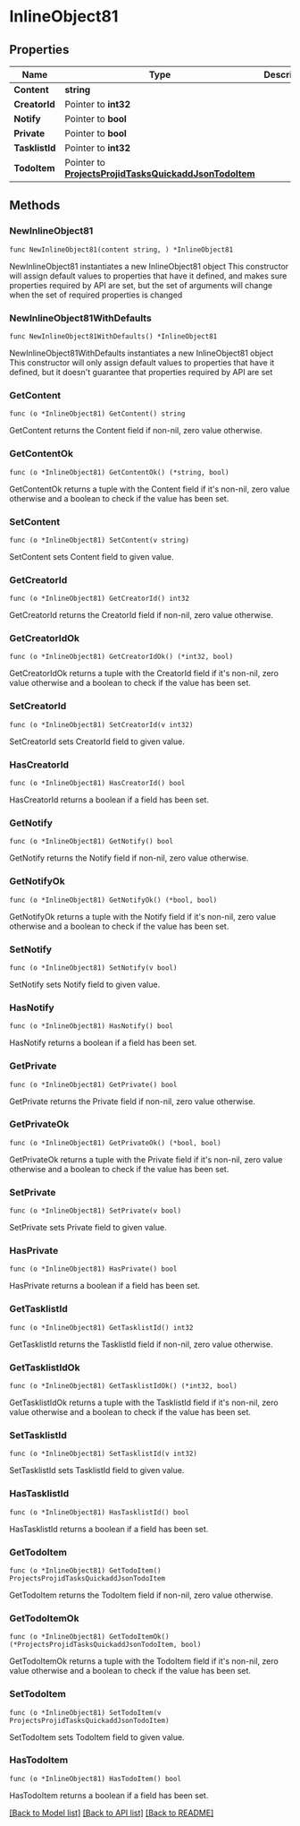 # InlineObject81

## Properties

Name | Type | Description | Notes
------------ | ------------- | ------------- | -------------
**Content** | **string** |  | 
**CreatorId** | Pointer to **int32** |  | [optional] 
**Notify** | Pointer to **bool** |  | [optional] 
**Private** | Pointer to **bool** |  | [optional] 
**TasklistId** | Pointer to **int32** |  | [optional] 
**TodoItem** | Pointer to [**ProjectsProjidTasksQuickaddJsonTodoItem**](ProjectsProjidTasksQuickaddJsonTodoItem.md) |  | [optional] 

## Methods

### NewInlineObject81

`func NewInlineObject81(content string, ) *InlineObject81`

NewInlineObject81 instantiates a new InlineObject81 object
This constructor will assign default values to properties that have it defined,
and makes sure properties required by API are set, but the set of arguments
will change when the set of required properties is changed

### NewInlineObject81WithDefaults

`func NewInlineObject81WithDefaults() *InlineObject81`

NewInlineObject81WithDefaults instantiates a new InlineObject81 object
This constructor will only assign default values to properties that have it defined,
but it doesn't guarantee that properties required by API are set

### GetContent

`func (o *InlineObject81) GetContent() string`

GetContent returns the Content field if non-nil, zero value otherwise.

### GetContentOk

`func (o *InlineObject81) GetContentOk() (*string, bool)`

GetContentOk returns a tuple with the Content field if it's non-nil, zero value otherwise
and a boolean to check if the value has been set.

### SetContent

`func (o *InlineObject81) SetContent(v string)`

SetContent sets Content field to given value.


### GetCreatorId

`func (o *InlineObject81) GetCreatorId() int32`

GetCreatorId returns the CreatorId field if non-nil, zero value otherwise.

### GetCreatorIdOk

`func (o *InlineObject81) GetCreatorIdOk() (*int32, bool)`

GetCreatorIdOk returns a tuple with the CreatorId field if it's non-nil, zero value otherwise
and a boolean to check if the value has been set.

### SetCreatorId

`func (o *InlineObject81) SetCreatorId(v int32)`

SetCreatorId sets CreatorId field to given value.

### HasCreatorId

`func (o *InlineObject81) HasCreatorId() bool`

HasCreatorId returns a boolean if a field has been set.

### GetNotify

`func (o *InlineObject81) GetNotify() bool`

GetNotify returns the Notify field if non-nil, zero value otherwise.

### GetNotifyOk

`func (o *InlineObject81) GetNotifyOk() (*bool, bool)`

GetNotifyOk returns a tuple with the Notify field if it's non-nil, zero value otherwise
and a boolean to check if the value has been set.

### SetNotify

`func (o *InlineObject81) SetNotify(v bool)`

SetNotify sets Notify field to given value.

### HasNotify

`func (o *InlineObject81) HasNotify() bool`

HasNotify returns a boolean if a field has been set.

### GetPrivate

`func (o *InlineObject81) GetPrivate() bool`

GetPrivate returns the Private field if non-nil, zero value otherwise.

### GetPrivateOk

`func (o *InlineObject81) GetPrivateOk() (*bool, bool)`

GetPrivateOk returns a tuple with the Private field if it's non-nil, zero value otherwise
and a boolean to check if the value has been set.

### SetPrivate

`func (o *InlineObject81) SetPrivate(v bool)`

SetPrivate sets Private field to given value.

### HasPrivate

`func (o *InlineObject81) HasPrivate() bool`

HasPrivate returns a boolean if a field has been set.

### GetTasklistId

`func (o *InlineObject81) GetTasklistId() int32`

GetTasklistId returns the TasklistId field if non-nil, zero value otherwise.

### GetTasklistIdOk

`func (o *InlineObject81) GetTasklistIdOk() (*int32, bool)`

GetTasklistIdOk returns a tuple with the TasklistId field if it's non-nil, zero value otherwise
and a boolean to check if the value has been set.

### SetTasklistId

`func (o *InlineObject81) SetTasklistId(v int32)`

SetTasklistId sets TasklistId field to given value.

### HasTasklistId

`func (o *InlineObject81) HasTasklistId() bool`

HasTasklistId returns a boolean if a field has been set.

### GetTodoItem

`func (o *InlineObject81) GetTodoItem() ProjectsProjidTasksQuickaddJsonTodoItem`

GetTodoItem returns the TodoItem field if non-nil, zero value otherwise.

### GetTodoItemOk

`func (o *InlineObject81) GetTodoItemOk() (*ProjectsProjidTasksQuickaddJsonTodoItem, bool)`

GetTodoItemOk returns a tuple with the TodoItem field if it's non-nil, zero value otherwise
and a boolean to check if the value has been set.

### SetTodoItem

`func (o *InlineObject81) SetTodoItem(v ProjectsProjidTasksQuickaddJsonTodoItem)`

SetTodoItem sets TodoItem field to given value.

### HasTodoItem

`func (o *InlineObject81) HasTodoItem() bool`

HasTodoItem returns a boolean if a field has been set.


[[Back to Model list]](../README.md#documentation-for-models) [[Back to API list]](../README.md#documentation-for-api-endpoints) [[Back to README]](../README.md)


